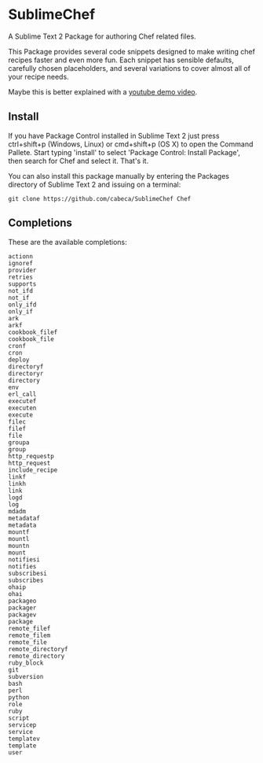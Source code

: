 SublimeChef
===========

A Sublime Text 2 Package for authoring Chef related files.

This Package provides several code snippets designed to make writing chef recipes faster and even more fun. 
Each snippet has sensible defaults, carefully chosen placeholders, and several variations to cover almost all of your recipe needs.

Maybe this is better explained with a [youtube demo video](http://www.youtube.com/watch?v=4VtDj_ar1Xg).


Install
-------

If you have Package Control installed in Sublime Text 2 just press ctrl+shift+p (Windows, Linux) or cmd+shift+p (OS X) to open the Command Pallete.
Start typing 'install' to select 'Package Control: Install Package', then search for Chef and select it. That's it.

You can also install this package manually by entering the Packages directory of Sublime Text 2 and issuing on a terminal:
    
    git clone https://github.com/cabeca/SublimeChef Chef



Completions
-----------

These are the available completions:

    actionn
    ignoref
	provider
	retries
	supports
	not_ifd
	not_if
	only_ifd
	only_if
	ark
	arkf
	cookbook_filef
	cookbook_file
	cronf
	cron
	deploy
	directoryf
	directoryr
	directory
	env
	erl_call
	executef
	executen
	execute
	filec
	filef
	file
	groupa
	group
	http_requestp
	http_request
	include_recipe
	linkf
	linkh
	link
	logd
	log
	mdadm
	metadataf
	metadata
	mountf
	mountl
	mountn
	mount
	notifiesi
	notifies
	subscribesi
	subscribes
	ohaip
	ohai
	packageo
	packager
	packagev
	package
	remote_filef
	remote_filem
	remote_file
	remote_directoryf
	remote_directory
	ruby_block
	git
	subversion
	bash
	perl
	python
	role
	ruby
	script
	servicep
	service
	templatev
	template
	user